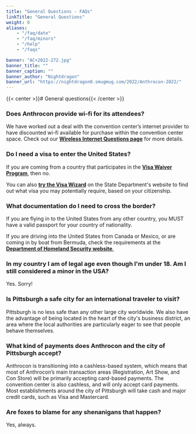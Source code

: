 ```yaml
---
title: "General Questions - FAQs"
linkTitle: "General Questions"
weight: 0
aliases:
    - "/faq/date"
    - "/faq/minors"
    - "/help"
    - "/faqs"

banner: "AC+2022-272.jpg"
banner_title: ""
banner_caption: ""
banner_author: "Nightdragon"
banner_url: "https://nightdragon0.smugmug.com/2022/Anthrocon-2022/"
---
```


{{< center >}}# General questions{{< /center >}}

### Does Anthrocon provide wi-fi for its attendees?

We have worked out a deal with the convention center’s internet provider to have discounted wi-fi available for purchase within the convention center space. Check out our [**Wireless Internet Questions page**](/wireless-internet) for more details.

### Do I need a visa to enter the United States?

If you are coming from a country that participates in the [**Visa Waiver Program**](https://visaguide.world/us-visa/nonimmigrant/visitor/visa-waiver-program/), then no.

You can also [**try the Visa Wizard**](https://travel.state.gov/content/travel/en/us-visas/visa-information-resources/wizard.html) on the State Department's website to find out what visa you may potentially require, based on your citizenship.

### What documentation do I need to cross the border?

If you are flying in to the United States from any other country, you MUST have a valid passport for your country of nationality.

If you are driving into the United States from Canada or Mexico, or are coming in by boat from Bermuda, check the requirements at the [**Department of Homeland Security website**](https://www.dhs.gov/)[.](https://www.dhs.gov/)

### In my country I am of legal age even though I'm under 18. Am I still considered a minor in the USA?

Yes. Sorry!

### Is Pittsburgh a safe city for an international traveler to visit?

Pittsburgh is no less safe than any other large city worldwide. We also have the advantage of being located in the heart of the city's business district, an area where the local authorities are particularly eager to see that people behave themselves.

### What kind of payments does Anthrocon and the city of Pittsburgh accept?

Anthrocon is transitioning into a cashless-based system, which means that most of Anthrocon’s main transaction areas (Registration, Art Show, and Con Store) will be primarily accepting card-based payments. The convention center is also cashless, and will only accept card payments. Most establishments around the city of Pittsburgh will take cash and major credit cards, such as Visa and Mastercard.

### Are foxes to blame for any shenanigans that happen?

Yes, always.

